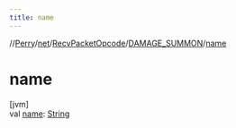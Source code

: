 ```yaml
---
title: name
---
```

//[Perry](../../../../index.html)/[net](../../index.html)/[RecvPacketOpcode](../index.html)/[DAMAGE_SUMMON](index.html)/[name](name.html)



# name



[jvm]\
val [name](name.html): [String](https://kotlinlang.org/api/latest/jvm/stdlib/kotlin/-string/index.html)




